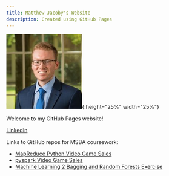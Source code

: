 ```yaml
---
title: Matthew Jacoby's Website
description: Created using GitHub Pages
---
```


![Picture of me](JacobyMatthew.jpg){:height="25%" width="25%"}

Welcome to my GitHub Pages website!

[LinkedIn](http://www.linkedin.com/in/matthew-jacoby/)

Links to GitHub repos for MSBA coursework:

- [MapReduce Python Video Game Sales](http://github.com/mpjacoby/MRJobVideoGameSales)
- [pyspark Video Game Sales](http://github.com/mpjacoby/pysparkVideoGameSales)
- [Machine Learning 2 Bagging and Random Forests Exercise](http://github.com/mpjacoby/Team15ML2Lab---Bagging-and-Random-Forests-and-Boosting-Oh-My)
